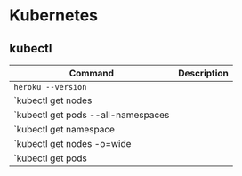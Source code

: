 # Kubernetes

## kubectl

|     Command                       |      Description       |
|-----------------------------------|------------------------|
|`heroku --version`                 |                        |
|`kubectl get nodes                 |                        |
|`kubectl get pods --all-namespaces |                        |
|`kubectl get namespace             |                        |
|`kubectl get nodes -o=wide         |                        |
|`kubectl get pods                  |                        |

